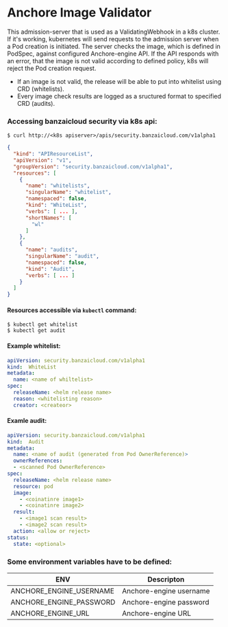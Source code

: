 
# Anchore Image Validator

This admission-server that is used as a ValidatingWebhook in a k8s cluster. If it's working, kubernetes will send requests to the admission server when a Pod creation is initiated. The server checks the image, which is defined in PodSpec, against configured Anchore-engine API. If the API responds with an error, that the image is not valid according to defined policy, k8s will reject the Pod creation request.

- If an image is not valid, the release will be able to put into whitelist using CRD (whitelists).
- Every image check results are logged as a sructured format to specified CRD (audits).

### Accessing banzaicloud security via k8s api:

```shell
$ curl http://<k8s apiserver>/apis/security.banzaicloud.com/v1alpha1
```

```json
{
  "kind": "APIResourceList",
  "apiVersion": "v1",
  "groupVersion": "security.banzaicloud.com/v1alpha1",
  "resources": [
    {
      "name": "whitelists",
      "singularName": "whitelist",
      "namespaced": false,
      "kind": "WhiteList",
      "verbs": [ ... ],
      "shortNames": [
        "wl"
      ]
    },
    {
      "name": "audits",
      "singularName": "audit",
      "namespaced": false,
      "kind": "Audit",
      "verbs": [ ... ]
    }
  ]
}
```

#### Resources accessible via `kubectl` command:

```shell
$ kubectl get whitelist
$ kubectl get audit
```


#### Example whitelist:

```yaml
apiVersion: security.banzaicloud.com/v1alpha1
kind:  WhiteList
metadata:
  name: <name of whiltelist>
spec:
  releaseName: <helm release name>
  reason: <whitelisting reason>
  creator: <createor>
```

#### Examle audit:

```yaml
apiVersion: security.banzaicloud.com/v1alpha1
kind:  Audit
metadata:
  name: <name of audit (generated from Pod OwnerReference)>
  ownerReferences:
  - <scanned Pod OwnerReference>
spec:
  releaseName: <helm release name>
  resource: pod
  image:
    - <coinatinre image1>
    - <coinatinre image2>
  result:
    - <image1 scan result>
    - <image2 scan result>
  action: <allow or reject>
status:
  state: <optional>
```

### Some environment variables have to be defined:

|           ENV          |       Descripton      |
|------------------------|-----------------------|
|ANCHORE_ENGINE_USERNAME |Anchore-engine username|
|ANCHORE_ENGINE_PASSWORD |Anchore-engine password|
|ANCHORE_ENGINE_URL      |Anchore-engine URL     |
